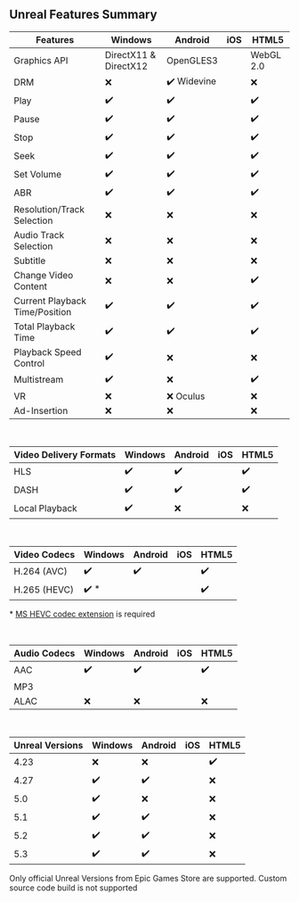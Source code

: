 ## Unreal Features Summary

| **Features**                   | **Windows**           | **Android**                 | **iOS** | **HTML5**          |
|--------------------------------|-----------------------|-----------------------------|---------|--------------------|
| Graphics API                   | DirectX11 & DirectX12 | OpenGLES3                   |         | WebGL 2.0          |
| DRM                            | :x:                   | :heavy_check_mark: Widevine |         | :x:                |
| Play                           | :heavy_check_mark:    | :heavy_check_mark:          |         | :heavy_check_mark: |
| Pause                          | :heavy_check_mark:    | :heavy_check_mark:          |         | :heavy_check_mark: |
| Stop                           | :heavy_check_mark:    | :heavy_check_mark:          |         | :heavy_check_mark: |
| Seek                           | :heavy_check_mark:    | :heavy_check_mark:          |         | :heavy_check_mark: |
| Set Volume                     | :heavy_check_mark:    | :heavy_check_mark:          |         | :heavy_check_mark: |
| ABR                            | :heavy_check_mark:    | :heavy_check_mark:          |         | :heavy_check_mark: |
| Resolution/Track Selection     | :x:                   | :x:                         |         | :x:                |
| Audio Track Selection          | :x:                   | :x:                         |         | :x:                |
| Subtitle                       | :x:                   | :x:                         |         | :x:                |
| Change Video Content           | :x:                   | :x:                         |         | :heavy_check_mark: |
| Current Playback Time/Position | :heavy_check_mark:    | :heavy_check_mark:          |         | :heavy_check_mark: |
| Total Playback Time            | :heavy_check_mark:    | :heavy_check_mark:          |         | :heavy_check_mark: |
| Playback Speed Control         | :heavy_check_mark:    | :x:                         |         | :x:                |
| Multistream                    | :heavy_check_mark:    | :x:                         |         | :heavy_check_mark: |
| VR                             | :x:                   | :x: Oculus                  |         | :x:                |
| Ad-Insertion                   | :x:                   | :x:                         |         | :x:                |

<br>

| Video Delivery Formats | Windows            | Android            | iOS | HTML5              |
|------------------------|--------------------|--------------------|-----|--------------------|
| HLS                    | :heavy_check_mark: | :heavy_check_mark: |     | :heavy_check_mark: |
| DASH                   | :heavy_check_mark: | :heavy_check_mark: |     | :heavy_check_mark: |
| Local Playback         | :heavy_check_mark: | :x:                |     | :x:                |

<br>

| Video Codecs | Windows              | Android            | iOS | HTML5              |
|--------------|----------------------|--------------------|-----|--------------------|
| H.264 (AVC)  | :heavy_check_mark:   | :heavy_check_mark: |     | :heavy_check_mark: |
| H.265 (HEVC) | :heavy_check_mark: * |                    |     | :heavy_check_mark: |
<p>* <a href="https://apps.microsoft.com/store/detail/hevc-video-extensions/9NMZLZ57R3T7">MS HEVC codec extension</a> is required</p>
<br>

| Audio Codecs | Windows            | Android            | iOS | HTML5              |
|--------------|--------------------|--------------------|-----|--------------------|
| AAC          | :heavy_check_mark: | :heavy_check_mark: |     | :heavy_check_mark: |
| MP3          |                    |                    |     |                    |
| ALAC         | :x:                | :x:                |     | :x:                |

<br>

| Unreal Versions | Windows            | Android            | iOS | HTML5              |
|-----------------|--------------------|--------------------|-----|--------------------|
| 4.23            | :x:                | :x:                |     | :heavy_check_mark: |
| 4.27            | :heavy_check_mark: | :heavy_check_mark: |     | :x:                |
| 5.0             | :heavy_check_mark: | :x:                |     | :x:                |
| 5.1             | :heavy_check_mark: | :heavy_check_mark: |     | :x:                |
| 5.2             | :heavy_check_mark: | :heavy_check_mark: |     | :x:                |
| 5.3             | :heavy_check_mark: | :heavy_check_mark: |     | :x:                |
<p>Only official Unreal Versions from Epic Games Store are supported. Custom source code build is not supported</p>
